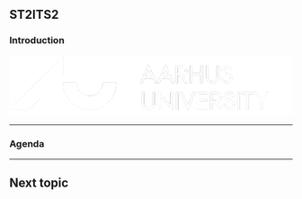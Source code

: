 <!-- .slide: data-background="#003d73" -->

## ST2ITS2

### Introduction

![AU Logo](./../../img/aulogo_uk_var2_white.png "AU Logo") <!-- .element style="width: 200px; position: fixed; bottom: 50px; left: 50px" -->


---

### Agenda

----

## Next topic